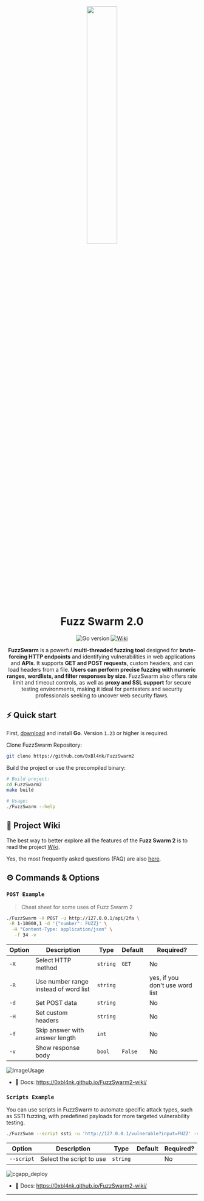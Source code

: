 <div align="center">

<img src="https://i.imgur.com/K1FYeZK.png" width=40%>

# Fuzz Swarm 2.0

![Go version][go_version_img]
[![Wiki][repo_wiki_img]][repo_wiki_url]

**FuzzSwarm** is a powerful **multi-threaded fuzzing tool** designed for **brute-forcing HTTP endpoints** and identifying vulnerabilities in web applications and **APIs**. It supports **GET and POST requests**, custom headers, and can load headers from a file. **Users can perform precise fuzzing with numeric ranges, wordlists, and filter responses by size**. FuzzSwarm also offers rate limit and timeout controls, as well as **proxy and SSL support** for secure testing environments, making it ideal for pentesters and security professionals seeking to uncover web security flaws.

</div>

## ⚡️ Quick start

First, [download][go_download_url] and install **Go**. Version `1.23` or
higher is required.

Clone FuzzSwarm Repository:

```bash
git clone https://github.com/0xBl4nk/FuzzSwarm2
```

Build the project or use the precompiled binary:
```bash
# Build project:
cd FuzzSwarm2
make build

# Usage:
./FuzzSwarm --help
```
## 📖 Project Wiki

The best way to better explore all the features of the **Fuzz Swarm 2**
is to read the project [Wiki][repo_wiki_url].

Yes, the most frequently asked questions (FAQ) are also
[here][repo_wiki_faq_url].

## ⚙️ Commands & Options

### `POST Example`

> Cheat sheet for some uses of Fuzz Swarm 2

```bash
./FuzzSwarm -X POST -u http://127.0.0.1/api/2fa \
 -R 1-10000,1 -d '{"number": FUZZ}' \
  -H "Content-Type: application/json" \
   -f 34 -v
```

| Option | Description                                              | Type   | Default | Required? |
| ------ | -------------------------------------------------------- | ------ | ------- | --------- |
| `-X `   | Select HTTP method | `string` | `GET` | No        |
| `-R` | Use number range instead of word list | `string` || yes, if you don't use word list |
| `-d` | Set POST data | `string` || No
| `-H` | Set custom headers |  `string` || No
| `-f` | Skip answer with answer length | `int` || No
| `-v` | Show response body | `bool` | `False` | No

![ImageUsage](https://i.imgur.com/guvTo1Y.png)

- 📖 Docs: https://0xbl4nk.github.io/FuzzSwarm2-wiki/

### `Scripts Example`

You can use scripts in FuzzSwarm to automate specific attack types, such as SSTI fuzzing, with predefined payloads for more targeted vulnerability testing.

```bash
./FuzzSwam --script ssti -u 'http://127.0.0.1/vulnerable?input=FUZZ' -v
```

| Option | Description                                                                                            | Type   | Default | Required? |
| ------ | ------------------------------------------------------------------------------------------------------ | ------ | ------- | --------- |
| `--script`   | Select the script to use | `string` | | No |

![cgapp_deploy](https://i.imgur.com/1rjekSu.png)

- 📖 Docs: https://0xbl4nk.github.io/FuzzSwarm2-wiki/

---

<!-- Go -->

[go_download_url]: https://golang.org/dl/
[go_version_img]: https://img.shields.io/badge/Go-1.21+-00ADD8?style=for-the-badge&logo=go
[repo_logo_url]: https://github.com/0xBl4nk/FuzzSwarm2
[repo_wiki_url]: https://0xbl4nk.github.io/FuzzSwarm2-wiki/
[repo_wiki_img]: https://img.shields.io/badge/docs-wiki_page-blue?style=for-the-badge&logo=none
[repo_wiki_faq_url]: https://0xbl4nk.github.io/FuzzSwarm2-wiki/faq/

